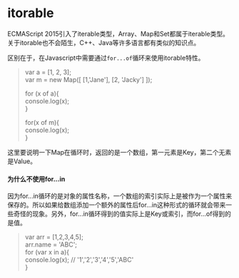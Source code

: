 # itorable

ECMAScript 2015引入了iterable类型，Array、Map和Set都属于iterable类型。关于itorable也不会陌生，C++、Java等许多语言都有类似的知识点。

区别在于，在Javascript中需要通过`for...of`循环来使用itorable特性。

> var a = \[1, 2, 3\];  
> var m = new Map\(\[ \[1,'Jane'\], \[2, 'Jacky'\] \]\);
>
> for \(x of a\){  
>     console.log\(x\);  
> }  
>   
> for\(x of m\){  
>     console.log\(x\);  
> }

这里要说明一下Map在循环时，返回的是一个数组，第一元素是Key，第二个无素是Value。

#### 为什么不使用for...in

因为for...in循环的是对象的属性名称，一个数组的索引实际上是被作为一个属性来保存的。所以如果给数组添加一个额外的属性后for...in这种形式的循环就会带来一些奇怪的现象。另外，for...in循环得到的值实际上是Key或索引，而for...of得到的是值。

> var arr = \[1,2,3,4,5\];  
> arr.name = 'ABC';  
> for \(var x in a\){  
>     console.log\(x\);    // '1','2','3','4','5','ABC'  
> }




